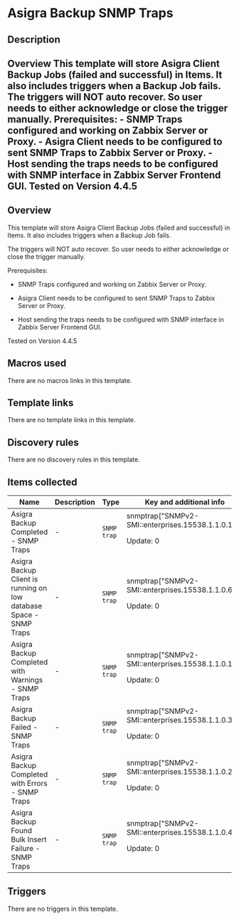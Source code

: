 # Asigra Backup SNMP Traps

## Description

## Overview This template will store Asigra Client Backup Jobs (failed and successful) in Items. It also includes triggers when a Backup Job fails. The triggers will NOT auto recover. So user needs to either acknowledge or close the trigger manually. Prerequisites: - SNMP Traps configured and working on Zabbix Server or Proxy. - Asigra Client needs to be configured to sent SNMP Traps to Zabbix Server or Proxy. - Host sending the traps needs to be configured with SNMP interface in Zabbix Server Frontend GUI. Tested on Version 4.4.5 

## Overview

This template will store Asigra Client Backup Jobs (failed and successful) in Items. It also includes triggers when a Backup Job fails.


The triggers will NOT auto recover. So user needs to either acknowledge or close the trigger manually. 


Prerequisites:


- SNMP Traps configured and working on Zabbix Server or Proxy.


- Asigra Client needs to be configured to sent SNMP Traps to Zabbix Server or Proxy.


- Host sending the traps needs to be configured with SNMP interface in Zabbix Server Frontend GUI.


 


Tested on Version 4.4.5



## Macros used

There are no macros links in this template.

## Template links

There are no template links in this template.

## Discovery rules

There are no discovery rules in this template.

## Items collected

|Name|Description|Type|Key and additional info|
|----|-----------|----|----|
|Asigra Backup Completed - SNMP Traps|<p>-</p>|`SNMP trap`|snmptrap["SNMPv2-SMI::enterprises.15538.1.1.0.1"]<p>Update: 0</p>|
|Asigra Backup Client is running on low database Space - SNMP Traps|<p>-</p>|`SNMP trap`|snmptrap["SNMPv2-SMI::enterprises.15538.1.1.0.6"]<p>Update: 0</p>|
|Asigra Backup Completed with Warnings - SNMP Traps|<p>-</p>|`SNMP trap`|snmptrap["SNMPv2-SMI::enterprises.15538.1.1.0.11"]<p>Update: 0</p>|
|Asigra Backup Failed - SNMP Traps|<p>-</p>|`SNMP trap`|snmptrap["SNMPv2-SMI::enterprises.15538.1.1.0.3"]<p>Update: 0</p>|
|Asigra Backup Completed with Errors - SNMP Traps|<p>-</p>|`SNMP trap`|snmptrap["SNMPv2-SMI::enterprises.15538.1.1.0.2"]<p>Update: 0</p>|
|Asigra Backup Found Bulk Insert Failure - SNMP Traps|<p>-</p>|`SNMP trap`|snmptrap["SNMPv2-SMI::enterprises.15538.1.1.0.4"]<p>Update: 0</p>|
## Triggers

There are no triggers in this template.


